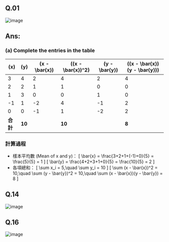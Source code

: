 ## Q.01
![image](https://github.com/user-attachments/assets/93ff4c71-2084-4039-8ee2-9e0d90cce888)

## Ans:
### (a) Complete the entries in the table

| \(x\) | \(y\) | \(x - \bar{x}\) | \((x - \bar{x})^2\) | \(y - \bar{y}\) | \((x - \bar{x})(y - \bar{y})\) |
|----|----|----|----|----|----|
| 3 | 4 | 2 | 4 | 2 | 4 |
| 2 | 2 | 1 | 1 | 0 | 0 |
| 1 | 3 | 0 | 0 | 1 | 0 |
| -1 | 1 | -2 | 4 | -1 | 2 |
| 0 | 0 | -1 | 1 | -2 | 2 |
| **合計** | **10** |   | **10** |   | **8** |

### 計算過程

- 樣本平均數 (Mean of x and y)：
\[
\bar{x} = \frac{3+2+1+(-1)+0}{5} = \frac{5}{5} = 1
\]
\[
\bar{y} = \frac{4+2+3+1+0}{5} = \frac{10}{5} = 2
\]
- 各項總和：
\[
\sum x_i = 5,\quad \sum y_i = 10
\]
\[
\sum (x - \bar{x})^2 = 10,\quad \sum (y - \bar{y})^2 = 10,\quad \sum (x - \bar{x})(y - \bar{y}) = 8
\]







## Q.14
![image](https://github.com/user-attachments/assets/b5c78667-3cee-439f-b464-4d6370d4b129)

## Q.16
![image](https://github.com/user-attachments/assets/37c9bd07-de49-4e89-a514-446189c83afa)
